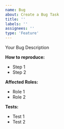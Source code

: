 ```yaml
---
name: Bug
about: Create a Bug Task
title: ''
labels: ''
assignees: ''
type: 'Feature'
---
```

Your Bug Description

**How to reproduce:**
- Step 1
- Step 2

**Affected Roles:**
  - Role 1
  - Role 2

**Tests:**
  - Test 1
  - Test 2
